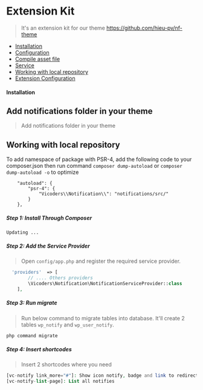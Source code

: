 # Extension Kit
 > It's an extension kit for our theme https://github.com/hieu-pv/nf-theme 
 
- [Installation](#installation)
- [Configuration](#configuration)
- [Compile asset file](#compiler)
- [Service](#service)
- [Working with local repository](#local-reposoitory)
- [Extension Configuration](#extension-configuration)

 
<a name="installation"></a>
#### Installation

<a name="local-reposoitory"></a>
## Add notifications folder in your theme
> Add notifications folder in your theme

## Working with local repository
To add namespace of package with PSR-4, add the following code to your composer.json then run command `composer dump-autoload` or `composer dump-autoload -o` to optimize

```
    "autoload": {
        "psr-4": {
            "Vicoders\\Notification\\": "notifications/src/"
        }
    },
```

##### Step 1: Install Through Composer
```
Updating ...
```

<a name="configuration"></a>
##### Step 2: Add the Service Provider
> Open `config/app.php` and register the required service provider.

```php
  'providers'  => [
        // .... Others providers 
        \Vicoders\Notification\NotificationServiceProvider::class
    ],
```

##### Step 3: Run migrate
> Run below command to migrate tables into database. It'll create 2 tables `wp_notify` and `wp_user_notify`.

```php
php command migrate
```

##### Step 4: Insert shortcodes
> Insert 2 shortcodes where you need

```php
[vc-notify link_more="#"]: Show icon notify, badge and link to redirect to list notify page
[vc-notify-list-page]: List all notifies
```

<!-- <a name="compiler"></a> -->

